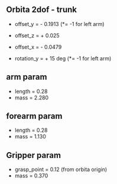 ## Orbita 2dof - trunk
- offset_y = - 0.1913 (*= -1 for left arm)
- offset_z = + 0.025
- offset_x = - 0.0479

- rotation_y = + 15 deg (*= -1 for left arm)

## arm param
- length = 0.28
- mass = 2.280

## forearm param
- length = 0.28
- mass = 1.130

## Gripper param
- grasp_point = 0.12 (from orbita origin)
- mass = 0.370 